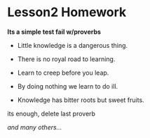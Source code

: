 # Lesson2 Homework

**Its a simple test fail w/proverbs**

* Little knowledge is a dangerous thing.

+ There is no royal road to learning.

* Learn to creep before you leap.

* By doing nothing we learn to do ill.

* Knowledge has bitter roots but sweet fruits.

its enough, delete last proverb


*and many others...*
